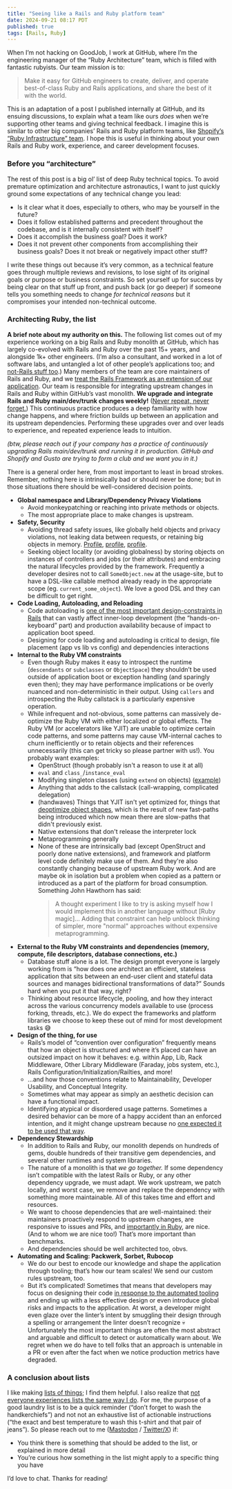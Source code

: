 ```yaml
---
title: "Seeing like a Rails and Ruby platform team"
date: 2024-09-21 08:17 PDT
published: true
tags: [Rails, Ruby]
---
```


When I’m not hacking on GoodJob, I work at GitHub, where I’m the engineering manager of the “Ruby Architecture” team, which is filled with fantastic rubyists. Our team mission is to:

> Make it easy for GitHub engineers to create, deliver, and operate best-of-class Ruby and Rails applications, and share the best of it with the world.

This is an adaptation of a post I published internally at GitHub, and its ensuing discussions, to explain what a team like ours _does_ when we’re supporting other teams and giving technical feedback. I imagine this is similar to other big companies’ Rails and Ruby platform teams, like [Shopify’s “Ruby Infrastructure” team](https://railsatscale.com). I hope this is useful in thinking about your own Rails and Ruby work, experience, and career development focuses.

### Before you “architecture”

The rest of this post is a big ol’ list of deep Ruby technical topics. To avoid premature optimization and architecture astronautics, I want to just quickly ground some expectations of any technical change you lead:

* Is it clear what it does, especially to others, who may be yourself in the future?
* Does it follow established patterns and precedent throughout the codebase, and is it internally consistent with itself?
* Does it accomplish the business goal? Does it work?
* Does it not prevent other components from accomplishing their business goals? Does it not break or negatively impact other stuff?

I write these things out because it’s very common, as a technical feature goes through multiple reviews and revisions, to lose sight of its original goals or purpose or business constraints. So set yourself up for success by being clear on that stuff up front, and push back (or go deeper) if someone tells you something needs to change _for technical reasons_ but it compromises your intended non-technical outcome.

### Architecting Ruby, the list

**A brief note about my authority on this.** The following list comes out of my experience working on a big Rails and Ruby monolith at GitHub, which has largely co-evolved with Rails and Ruby over the past 15+ years, and alongside 1k+ other engineers. (I’m also a consultant, and worked in a lot of software labs, and untangled a lot of other people’s applications too; and [not-Rails stuff too](https://speakerdeck.com/bensheldon/real-world-dashboard).) Many members of the team are core maintainers of Rails and Ruby, and we [treat the Rails Framework as an extension of our application](https://island94.org/2023/01/framing-open-source-contributions-at-work). Our team is responsible for integrating upstream changes in Rails and Ruby within GitHub’s vast monolith. **We upgrade and integrate Rails and Ruby main/dev/trunk changes weekly!** ([Never repeat, never forget.](https://github.blog/engineering/infrastructure/upgrading-github-from-rails-3-2-to-5-2/)) This continuous practice produces a deep familiarity with how change happens, and where friction builds up between an application and its upstream dependencies. Performing these upgrades over and over leads to experience, and repeated experience leads to intuition.

 *(btw, please reach out if your company has a practice of continuously upgrading Rails main/dev/trunk and running it in production. GitHub and Shopify and Gusto are trying to form a club and we want you in it.)*

There is a general order here, from most important to least in broad strokes. Remember, nothing here is intrinsically bad or should never be done; but in those situations there should be well-considered decision points.

* **Global namespace and Library/Dependency Privacy Violations**
  * Avoid monkeypatching or reaching into private methods or objects.
  * The most appropriate place to make changes is upstream.
* **Safety, Security**
  * Avoiding thread safety issues, like globally held objects and privacy violations, not leaking data between requests, or retaining big objects in memory.  [Profile](https://rubykaigi.org/2024/presentations/jhawthorn.html), [profile](https://www.youtube.com/watch?v=pQ1XCrwq1qc), [profile](https://island94.org/2024/01/the-answer-is-in-your-heap-debugging-big-rails-memory).
  * Seeking object locality (or avoiding globalness) by storing objects on instances of controllers and jobs (or their attributes) and embracing the natural lifecycles provided by the framework. Frequently a developer desires not to call `SomeObject.new` at the usage-site, but to have a DSL-like callable method already ready in the appropriate scope (eg. `current_some_object`). We love a good DSL and they can be difficult to get right.
* **Code Loading, Autoloading, and Reloading**
  * Code autoloading is [one of the most important design-constraints in Rails](https://github.blog/engineering/infrastructure/upgrading-github-from-rails-3-2-to-5-2/) that can vastly affect inner-loop development (the “hands-on-keyboard” part) and production availability because of impact to application boot speed.
  * Designing for code loading and autoloading is critical to design, file placement (app vs lib vs config) and dependencies interactions
* **Internal to the Ruby VM constraints**
  * Even though Ruby makes it easy to introspect the runtime (`descendants` or `subclasses` or `ObjectSpace`) they shouldn’t be used outside of application boot or exception handling (and sparingly even then); they may have performance implications or be overly nuanced and non-deterministic in their output. Using `callers` and introspecting the Ruby callstack is a particularly expensive operation.
  * While infrequent and not-obvious, some patterns can massively de-optimize the Ruby VM with either localized or global effects. The Ruby VM (or accelerators like YJIT) are unable to optimize certain code patterns, and some patterns may cause VM-internal caches to churn inefficiently or to retain objects and their references unnecessarily (this can get tricky so please partner with us!). You probably want examples:
    - OpenStruct (though probably isn't a reason to use it at all)
    - `eval` and `class_`/`instance_eval`
    - Modifying singleton classes (using `extend` on objects) ([example](https://bugs.ruby-lang.org/issues/19436))
    - Anything that adds to the callstack (call-wrapping, complicated delegation)
    - (handwaves) Things that YJIT isn't yet optimized for, things that [deoptimize object shapes](https://railsatscale.com/2023-10-24-memoization-pattern-and-object-shapes/), which is the result of new fast-paths being introduced which now mean there are slow-paths that didn't previously exist.
    - Native extensions that don't release the interpreter lock
    - Metaprogramming generally
    * None of these are intrinsically bad (except OpenStruct and poorly done native extensions), and framework and platform level code definitely make use of them. And they're also constantly changing because of upstream Ruby work. And are maybe ok in isolation but a problem when copied as a pattern or introduced as a part of the platform for broad consumption. Something John Hawthorn has said:
      >  A thought experiment I like to try is asking myself how I would implement this in another language without [Ruby magic]... Adding that constraint can help unblock thinking of simpler, more "normal" approaches without expensive metaprogramming.
* **External to the Ruby VM constraints and dependencies (memory, compute, file descriptors, database connections, etc.)**
  * Database stuff alone is a lot. The design prompt everyone is largely working from is “how does one architect an efficient, stateless application that sits between an end-user client and stateful data sources and manages bidirectional transformations of data?” Sounds hard when you put it that way, right?
  * Thinking about resource lifecycle, pooling, and how they interact across the various concurrency models available to use (process forking, threads, etc.). We do expect the frameworks and platform libraries we choose to keep these out of mind for most development tasks 😅
* **Design of the thing, for use**
  * Rails’s model of “convention over configuration” frequently means that how an object is structured and where it’s placed can have an outsized impact on how it behaves: e.g. within App, Lib, Rack Middleware, Other Library Middleware (Faraday, jobs system, etc.), Rails Configuration/Initialization/Railties, and more!
  * …and how those conventions relate to Maintainability, Developer Usability, and Conceptual Integrity.
  * Sometimes what may appear as simply an aesthetic decision can have a functional impact.
  * Identifying atypical or disordered usage patterns. Sometimes a desired behavior can be more of a happy accident than an enforced intention, and it might change upstream because no [one expected it to be used that way](https://www.explainxkcd.com/wiki/index.php/1172:_Workflow).
* **Dependency Stewardship**
  * In addition to Rails and Ruby, our monolith depends on hundreds of gems, double hundreds of their transitive gem dependencies, and several other runtimes and system libraries.
  * The nature of a monolith is that _we go together._ If some dependency isn’t compatible with the latest Rails or Ruby, or any other dependency upgrade, we must adapt. We work upstream, we patch locally, and worst case, we remove and replace the dependency with something more maintainable. All of this takes time and effort and resources.
  * We want to choose dependencies that are well-maintained: their maintainers proactively respond to upstream changes, are responsive to issues and PRs, and [importantly in Ruby](https://en.wiktionary.org/wiki/MINASWAN), are nice. (And to whom we are nice too!) That’s more important than benchmarks.
  * And dependencies should be well architected too, obvs.
* **Automating and Scaling: Packwerk, Sorbet, Rubocop**
  * We do our best to encode our knowledge and shape the application through tooling; that’s how our team scales!  We send our custom rules upstream, too.
  * But it’s complicated! Sometimes that means that developers may focus on designing their code [in response to the automated tooling](https://island94.org/2024/09/the-novice-problem) and ending up with a less effective design or even introduce global risks and impacts to the application. At worst, a developer might even glaze over the linter’s intent by smuggling their design through a spelling or arrangement the linter doesn’t recognize 💀 Unfortunately the most important things are often the most abstract and arguable and difficult to detect or automatically warn about. We regret when we do have to tell folks that an approach is untenable in a PR or even after the fact when we notice production metrics have degraded.

### A conclusion about lists

I like making [lists of things](https://island94.org/2017/01/Engeering-Practice-Ad-Nauseam.html); I find them helpful. I also realize that [not everyone experiences lists the same way I do](https://island94.org/2019/07/truths-about-the-interpretation-of-falsehood-articles). For me, the purpose of a good laundry list is to be a quick reminder (“don’t forget to wash the handkerchiefs”) and not not an exhaustive list of actionable instructions (“the exact and best temperature to wash this t-shirt and that pair of jeans”). So please reach out to me ([Mastodon](https://ruby.social/@bensheldon) / [Twitter/X](https://x.com/bensheldon)) if:

- You think there is something that should be added to the list, or explained in more detail
- You’re curious how something in the list might apply to a specific thing you have

I’d love to chat. Thanks for reading!
